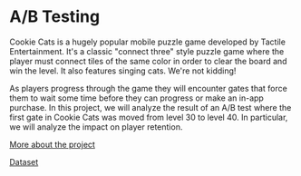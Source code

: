 # A/B Testing

Cookie Cats is a hugely popular mobile puzzle game developed by Tactile Entertainment. It's a classic "connect three" style puzzle game where the player must connect tiles of the same color in order to clear the board and win the level. It also features singing cats. We're not kidding!

As players progress through the game they will encounter gates that force them to wait some time before they can progress or make an in-app purchase. In this project, we will analyze the result of an A/B test where the first gate in Cookie Cats was moved from level 30 to level 40. In particular, we will analyze the impact on player retention.

<a href="https://app.datacamp.com/learn/projects/184">More about the project</a>

<a href="https://www.kaggle.com/code/yufengsui/datacamp-project-mobile-games-a-b-testing/data">Dataset</a>
